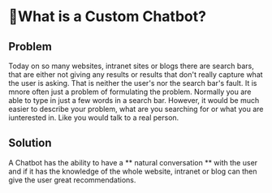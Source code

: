 # 🔴What is a Custom Chatbot?

## Problem
Today on so many websites, intranet sites or blogs there are search bars, that are either not giving any results or results that don't really capture what the user is asking. That is neither the user's nor the search bar's fault. It is mnore often just a problem of formulating the problem. Normally you are able to type in just a few words in a search bar. However, it would be much easier to describe your problem, what are you searching for or what you are iunterested in. Like you would talk to a real person.

## Solution
A Chatbot has the ability to have a ** natural conversation ** with the user and if it has the knowledge of the whole website, intranet or blog can then give the user great recommendations.
